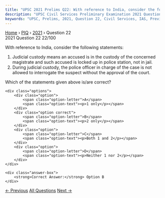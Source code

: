 ```yaml
---
title: "UPSC 2021 Prelims Q22: With reference to India, consider the following statements:..."
description: "UPSC Civil Services Preliminary Examination 2021 Question 22 with options and answer"
keywords: "UPSC, Prelims, 2021, Question 22, Civil Services, IAS, Previous Year Questions"
---
```


<nav class="breadcrumb">
    <a href="../../">Home</a>
    <span>›</span>
    <a href="../">PIQ</a>
    <span>›</span>
    <a href="./">2021</a>
    <span>›</span>
    <span>Question 22</span>
</nav>

<div class="question-header">
    <div class="question-meta">
        <span class="year-badge">2021</span>
        <span class="question-number">Question 22</span>
        <span class="progress">22/100</span>
    </div>
    <div class="progress-bar">
        <div class="progress-fill" style="width: 22.0%"></div>
    </div>
</div>

<div class="question-content">
    <div class="question-text">
        <p>With reference to India, consider the following statements:</p>
<ol>
<li>Judicial custody means an accused is in the custody of the concerned magistrate and such accused is locked up in police station, not in jail.</li>
<li>During judicial custody, the police officer in charge of the case is not allowed to interrogate the suspect without the approval of the court.</li>
</ol>
<p>Which of the statements given above is/are correct?</p>
    </div>
    
    <div class="options">
        <div class="option">
            <span class="option-letter">A</span>
            <span class="option-text"><p>1 only</p></span>
        </div>
        <div class="option correct">
            <span class="option-letter">B</span>
            <span class="option-text"><p>2 only</p></span>
        </div>
        <div class="option">
            <span class="option-letter">C</span>
            <span class="option-text"><p>Both 1 and 2</p></span>
        </div>
        <div class="option">
            <span class="option-letter">D</span>
            <span class="option-text"><p>Neither 1 nor 2</p></span>
        </div>
    </div>

    <div class="answer-box">
        <strong>Correct Answer:</strong> Option B
    </div>
</div>

<div class="question-nav">
    <a href="../q021-consider-the-following-statements-1-right-to-the-c/" class="nav-btn prev">← Previous</a>
    <a href="../" class="nav-btn center">All Questions</a>
    <a href="../q023-with-reference-to-india-consider-the-following-sta/" class="nav-btn next">Next →</a>
</div>
